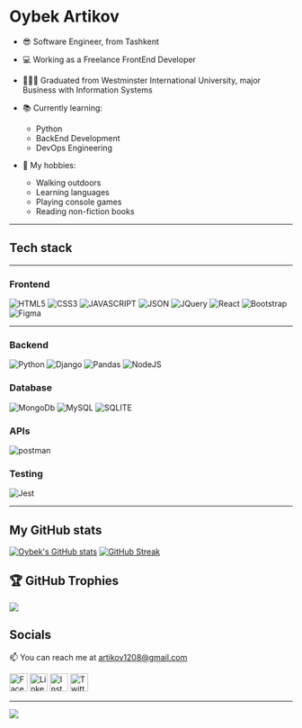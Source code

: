 # Oybek Artikov

- 😎 Software Engineer, from Tashkent
- 💻 Working as a Freelance FrontEnd Developer
- 👨🏻‍🎓 Graduated from Westminster International University, major Business with Information Systems
- 📚 Currently learning: 
    - Python
    - BackEnd Development
    - DevOps Engineering
    
- 🥏 My hobbies:
    - Walking outdoors
    - Learning languages
    - Playing console games
    - Reading non-fiction books
    
    
---

## Tech stack

---

### Frontend

![HTML5](https://img.shields.io/badge/HTML5-E34F26?style=for-the-badge&logo=html5&logoColor=white) ![CSS3](https://img.shields.io/badge/CSS3-1572B6?style=for-the-badge&logo=css3&logoColor=white) 
![JAVASCRIPT](https://img.shields.io/badge/JavaScript-323330?style=for-the-badge&logo=javascript&logoColor=F7DF1E) ![JSON](https://img.shields.io/badge/json-5E5C5C?style=for-the-badge&logo=json&logoColor=white) ![JQuery](https://img.shields.io/badge/jQuery-0769AD?style=for-the-badge&logo=jquery&logoColor=white)
![React](https://img.shields.io/badge/React-20232A?style=for-the-badge&logo=react&logoColor=61DAFB)
![Bootstrap](https://img.shields.io/badge/Bootstrap-563D7C?style=for-the-badge&logo=bootstrap&logoColor=white)
![Figma](https://img.shields.io/badge/Figma-F24E1E?style=for-the-badge&logo=figma&logoColor=white)

<hr>

### Backend

![Python](https://img.shields.io/badge/Python-FFD43B?style=for-the-badge&logo=python&logoColor=blue) ![Django](https://img.shields.io/badge/Django-092E20?style=for-the-badge&logo=django&logoColor=green) ![Pandas](https://img.shields.io/badge/Pandas-2C2D72?style=for-the-badge&logo=pandas&logoColor=white)
![NodeJS](https://img.shields.io/badge/Node.js-339933?style=for-the-badge&logo=nodedotjs&logoColor=white)

### Database
![MongoDb](https://img.shields.io/badge/MongoDB-4EA94B?style=for-the-badge&logo=mongodb&logoColor=white) ![MySQL](https://img.shields.io/badge/MySQL-005C84?style=for-the-badge&logo=mysql&logoColor=white) ![SQLITE](https://img.shields.io/badge/SQLite-07405E?style=for-the-badge&logo=sqlite&logoColor=white)


### APIs

![postman](https://img.shields.io/badge/Postman-FF6C37?style=for-the-badge&logo=Postman&logoColor=white)

### Testing
![Jest](https://img.shields.io/badge/Jest-C21325?style=for-the-badge&logo=jest&logoColor=white)
 
---

## My GitHub stats

[![Oybek's GitHub stats](https://github-readme-stats.vercel.app/api?username=artikov&show_icons=true&theme=prussian)](https://github.com/artikov/artikov)
[![GitHub Streak](https://streak-stats.demolab.com/?user=artikov&theme=prussian)](https://github.com/artikov/artikov)

## 🏆 GitHub Trophies

![](https://github-profile-trophy.vercel.app/?username=artikov&theme=nord&no-frame=false&no-bg=true&margin-w=4)

## Socials

📫 You can reach me at artikov1208@gmail.com


<a href="https://facebook.com/artikov08"><img width="32px" alt="Facebook" title="Facebook" src="https://cdn-icons-png.flaticon.com/512/733/733547.png" target=_blank/></a>
<a href="https://linkedin.com/in/artikov"><img width="32px" alt="Linkedin" title="Linkedin" src="https://cdn-icons-png.flaticon.com/512/3536/3536505.png" target=_blank/></a>
<a href="https://instagram.com/artikxv"><img width="32px" alt="Instagram" title="Instagram" src="https://cdn-icons-png.flaticon.com/512/2111/2111463.png" target=_blank/></a>
<a href="https://twitter.com/artikov08"><img width="32px" alt="Twitter" title="Twitter" src="https://cdn-icons-png.flaticon.com/512/3256/3256013.png" target=_blank/></a>

---

[![](https://visitcount.itsvg.in/api?id=artikov&icon=0&color=1)](https://visitcount.itsvg.in)



<!---
artikov/artikov is a ✨ special ✨ repository because its `README.md` (this file) appears on your GitHub profile.
You can click the Preview link to take a look at your changes.
--->
